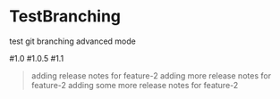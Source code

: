 # TestBranching 
test git branching advanced mode

#1.0
#1.0.5
#1.1

> adding release notes for feature-2
> adding more release notes for feature-2
> adding some more release notes for feature-2
